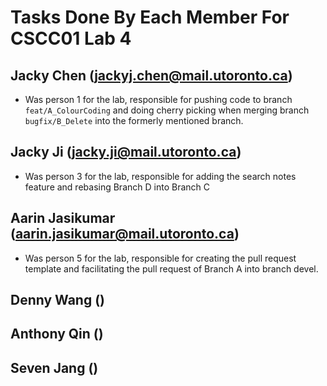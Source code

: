 # Tasks Done By Each Member For CSCC01 Lab 4

## Jacky Chen (jackyj.chen@mail.utoronto.ca)
- Was person 1 for the lab, responsible for pushing code to branch ```feat/A_ColourCoding``` and doing cherry picking when merging branch ```bugfix/B_Delete``` into the formerly mentioned branch.

## Jacky Ji (jacky.ji@mail.utoronto.ca)
- Was person 3 for the lab, responsible for adding the search notes feature and rebasing Branch D into Branch C

## Aarin Jasikumar (aarin.jasikumar@mail.utoronto.ca)
- Was person 5 for the lab, responsible for creating the pull request template and facilitating the pull request of Branch A into branch devel.

## Denny Wang ()

## Anthony Qin ()

## Seven Jang ()

